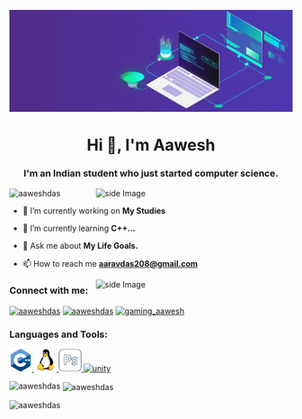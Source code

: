![logo](https://github.com/aaweshdas/aaweshdas/blob/main/241765440-80728820-e06b-4f96-9c9e-9df46f0cc0a5.gif)



<h1 align="center">Hi 👋, I'm Aawesh</h1>
<h3 align="center">I'm an Indian student who just started computer science.</h3>

 <img src="https://camo.githubusercontent.com/19db51af5f90f1b152bc0b9078f5fe97053955be5074f03f17019c70345bdcdb/68747470733a2f2f6d69726f2e6d656469756d2e636f6d2f6d61782f313336302f302a37513379765349765f7430696f4a2d5a2e676966" alt="side Image" align="right" width="350" height="auto" />

<p align="left"> <img src="https://komarev.com/ghpvc/?username=aaweshdas&label=Profile%20views&color=0e75b6&style=flat" alt="aaweshdas" /> </p>

- 🔭 I’m currently working on **My Studies**

- 🌱 I’m currently learning **C++...**

- 💬 Ask me about **My Life Goals.**

- 📫 How to reach me **aaravdas208@gmail.com**





<img src="https://github.com/sciencepal/sciencepal/blob/master/assets/life_balance.gif" alt="side Image" align="right" width="350" height="auto" />







<h3 align="left">Connect with me:</h3>
<p align="left">
<a href="https://linkedin.com/in/aaweshdas" target="blank"><img align="center" src="https://raw.githubusercontent.com/rahuldkjain/github-profile-readme-generator/master/src/images/icons/Social/linked-in-alt.svg" alt="aaweshdas" height="30" width="40" /></a>
<a href="https://instagram.com/aaweshdas" target="blank"><img align="center" src="https://raw.githubusercontent.com/rahuldkjain/github-profile-readme-generator/master/src/images/icons/Social/instagram.svg" alt="aaweshdas" height="30" width="40" /></a>
<a href="https://www.youtube.com/c/gaming_aawesh" target="blank"><img align="center" src="https://raw.githubusercontent.com/rahuldkjain/github-profile-readme-generator/master/src/images/icons/Social/youtube.svg" alt="gaming_aawesh" height="30" width="40" /></a>
</p>

<h3 align="left">Languages and Tools:</h3>
<p align="left"> <a href="https://www.w3schools.com/cpp/" target="_blank" rel="noreferrer"> <img src="https://raw.githubusercontent.com/devicons/devicon/master/icons/cplusplus/cplusplus-original.svg" alt="cplusplus" width="40" height="40"/> </a> <a href="https://www.linux.org/" target="_blank" rel="noreferrer"> <img src="https://raw.githubusercontent.com/devicons/devicon/master/icons/linux/linux-original.svg" alt="linux" width="40" height="40"/> </a> <a href="https://www.photoshop.com/en" target="_blank" rel="noreferrer"> <img src="https://raw.githubusercontent.com/devicons/devicon/master/icons/photoshop/photoshop-line.svg" alt="photoshop" width="40" height="40"/> </a> <a href="https://unity.com/" target="_blank" rel="noreferrer"> <img src="https://www.vectorlogo.zone/logos/unity3d/unity3d-icon.svg" alt="unity" width="40" height="40"/> </a> </p>

<p><img align="left" src="https://github-readme-stats.vercel.app/api/top-langs?username=aaweshdas&show_icons=true&locale=en&layout=compact" alt="aaweshdas" /></p>

<p>&nbsp;<img align="center" src="https://github-readme-stats.vercel.app/api?username=aaweshdas&show_icons=true&locale=en" alt="aaweshdas" /></p>

<p><img align="center" src="https://github-readme-streak-stats.herokuapp.com/?user=aaweshdas&" alt="aaweshdas" /></p>
